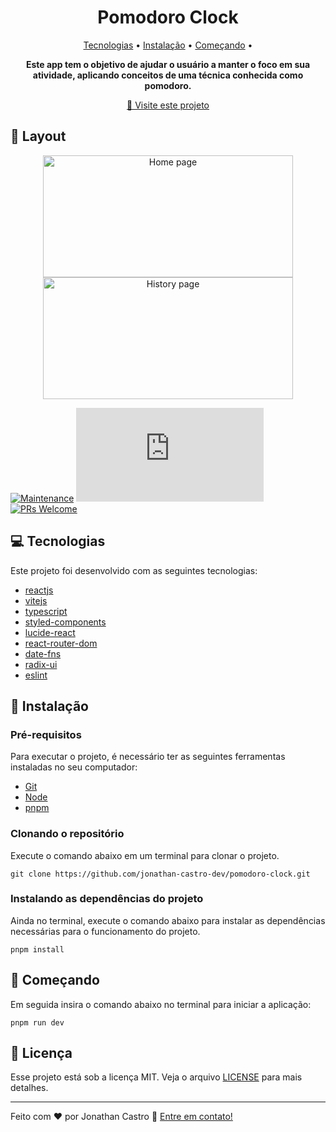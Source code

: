 <h1 align="center">
  Pomodoro Clock
</h1>

<p align="center">
  <a href="#tech">Tecnologias</a> • 
  <a href="#installation">Instalação</a> • 
  <a href="#starting">Começando</a> •
</p>

<p align="center">
  <strong>Este app tem o objetivo de ajudar o usuário a manter o foco em sua atividade, aplicando conceitos de uma técnica conhecida como pomodoro.</strong>
</p>

<p align="center">
  <a href="https://pomodoro-clock-coral-nine.vercel.app/">🚀 Visite este projeto</a>
</p>

<h2>🎨 Layout</h2>

<p align="center">
    <img src="https://github.com/jonathan-castro-dev/to.do/blob/main/public/homepage-pomodoro-clock.png" alt="Home page" width="400px" height="195px">
    <img src="https://github.com/jonathan-castro-dev/to.do/blob/main/public/history-pomodoro-clock.png" alt="History page" width="400px" height="195px">
</p>

[![Maintenance](https://img.shields.io/badge/Maintained%3F-yes-green.svg)](https://GitHub.com/Naereen/StrapDown.js/graphs/commit-activity)
[![GitHub license](https://badgen.net/github/license/Naereen/Strapdown.js)](https://github.com/Naereen/StrapDown.js/blob/master/LICENSE)
[![PRs Welcome](https://img.shields.io/badge/PRs-welcome-brightgreen.svg?style=flat-square)](http://makeapullrequest.com)

<h2 id="tech">💻 Tecnologias</h2>

Este projeto foi desenvolvido com as seguintes tecnologias:

- [reactjs](https://react.dev/)
- [vitejs](https://vitejs.dev/)
- [typescript](https://www.typescriptlang.org/)
- [styled-components](https://styled-components.com/)
- [lucide-react](https://lucide.dev/guide/packages/lucide-react)
- [react-router-dom](https://reactrouter.com/en/main)
- [date-fns](https://date-fns.org/)
- [radix-ui](https://www.radix-ui.com/)
- [eslint](https://eslint.org/)

<h2 id="installation">👷 Instalação</h2>

<h3>Pré-requisitos</h3>

Para executar o projeto, é necessário ter as seguintes ferramentas instaladas no seu computador:

- [Git](https://git-scm.com/)
- [Node](https://nodejs.org/en/)
- [pnpm](https://pnpm.io/pt/installation#usando-npm)

<h3>Clonando o repositório</h3>

Execute o comando abaixo em um terminal para clonar o projeto.

```git clone https://github.com/jonathan-castro-dev/pomodoro-clock.git```

<h3>Instalando as dependências do projeto</h3>

Ainda no terminal, execute o comando abaixo para instalar as dependências necessárias para o funcionamento do projeto.

```pnpm install```

<h2 id="starting">🏃 Começando</h2>

Em seguida insira o comando abaixo no terminal para iniciar a aplicação:

```pnpm run dev```

<h2>📝 Licença</h2>

Esse projeto está sob a licença MIT. Veja o arquivo [LICENSE](https://github.com/jonathan-castro-dev/pomodoro-clock/blob/main/LICENSE) para mais detalhes.

---

Feito com ♥ por Jonathan Castro :wave: [Entre em contato!](https://www.linkedin.com/in/jonathan-castro-dev/)
